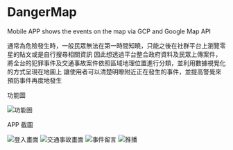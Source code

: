 # DangerMap
Mobile APP shows the events on the map via GCP and Google Map API

通常為危險發生時，一般民眾無法在第一時間知曉，只能之後在社群平台上瀏覽零星的貼文或是自行搜尋相關資訊
因此想透過平台整合政府資料及民眾上傳案件，將全台的犯罪事件及交通事故案件依照區域地理位置進行分類，並利用數據視覺化的方式呈現在地圖上
讓使用者可以清楚明瞭附近正在發生的事件，並提高警覺來預防事件再度地發生

功能圖

![功能圖](https://user-images.githubusercontent.com/84724477/170916668-19c45751-38d8-407e-9ae4-2115a68459a0.png)

APP 截圖

![登入畫面](https://user-images.githubusercontent.com/84724477/170916619-089d21d7-8d8a-410a-85d6-97d6f2155e8c.png)
![交通事故畫面](https://user-images.githubusercontent.com/84724477/170916632-8cbcf80a-45e3-4326-bb78-2002dfcb1d0c.png)
![事件留言](https://user-images.githubusercontent.com/84724477/170916641-e7ed4112-6399-4bdb-8d68-782a1340eb55.png)
![推播](https://user-images.githubusercontent.com/84724477/170916783-367ddc10-a1a2-45f6-a430-eace03bacfe2.png)
